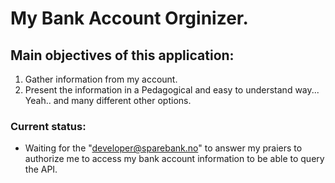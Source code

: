 # My Bank Account Orginizer.

## Main objectives of this application:

1. Gather information from my account.
2. Present the information in a Pedagogical and easy to understand way... Yeah.. and many different other options.

### Current status:
* Waiting for the "developer@sparebank.no" to answer my praiers to authorize me to access my bank account information to be able to query the API.